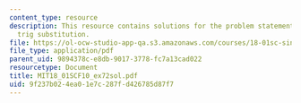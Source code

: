 ```yaml
---
content_type: resource
description: This resource contains solutions for the problem statements related to
  trig substitution.
file: https://ol-ocw-studio-app-qa.s3.amazonaws.com/courses/18-01sc-single-variable-calculus-fall-2010/9f237b024ea01e7c287fd426785d87f7_MIT18_01SCF10_ex72sol.pdf
file_type: application/pdf
parent_uid: 9894378c-e8db-9017-3778-fc7a13cad022
resourcetype: Document
title: MIT18_01SCF10_ex72sol.pdf
uid: 9f237b02-4ea0-1e7c-287f-d426785d87f7
---
```

